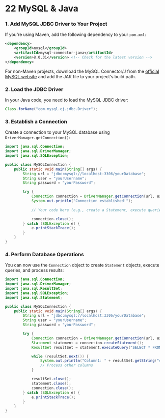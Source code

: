 # 22 MySQL & Java

### 1. **Add MySQL JDBC Driver to Your Project**

If you're using Maven, add the following dependency to your `pom.xml`:

```xml
<dependency>
    <groupId>mysql</groupId>
    <artifactId>mysql-connector-java</artifactId>
    <version>8.0.31</version> <!-- Check for the latest version -->
</dependency>
```

For non-Maven projects, download the MySQL Connector/J from the [official MySQL website](https://dev.mysql.com/downloads/connector/j/) and add the JAR file to your project's build path.

### 2. **Load the JDBC Driver**

In your Java code, you need to load the MySQL JDBC driver:

```java
Class.forName("com.mysql.cj.jdbc.Driver");
```

### 3. **Establish a Connection**

Create a connection to your MySQL database using `DriverManager.getConnection()`:

```java
import java.sql.Connection;
import java.sql.DriverManager;
import java.sql.SQLException;

public class MySQLConnection {
    public static void main(String[] args) {
        String url = "jdbc:mysql://localhost:3306/yourDatabase";
        String user = "yourUsername";
        String password = "yourPassword";

        try {
            Connection connection = DriverManager.getConnection(url, user, password);
            System.out.println("Connection established!");
            
            // Your code here (e.g., create a Statement, execute queries)

            connection.close();
        } catch (SQLException e) {
            e.printStackTrace();
        }
    }
}
```

### 4. **Perform Database Operations**

You can now use the `Connection` object to create `Statement` objects, execute queries, and process results:

```java
import java.sql.Connection;
import java.sql.DriverManager;
import java.sql.ResultSet;
import java.sql.SQLException;
import java.sql.Statement;

public class MySQLConnection {
    public static void main(String[] args) {
        String url = "jdbc:mysql://localhost:3306/yourDatabase";
        String user = "yourUsername";
        String password = "yourPassword";

        try {
            Connection connection = DriverManager.getConnection(url, user, password);
            Statement statement = connection.createStatement();
            ResultSet resultSet = statement.executeQuery("SELECT * FROM yourTable");

            while (resultSet.next()) {
                System.out.println("Column1: " + resultSet.getString("column1"));
                // Process other columns
            }

            resultSet.close();
            statement.close();
            connection.close();
        } catch (SQLException e) {
            e.printStackTrace();
        }
    }
}
```

